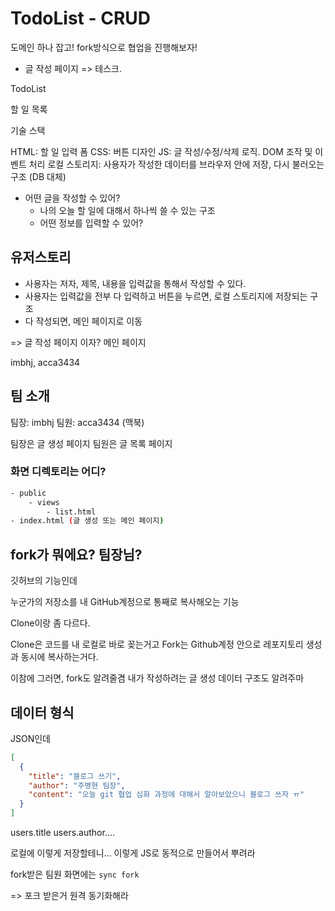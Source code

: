 # TodoList - CRUD

도메인 하나 잡고! fork방식으로 협업을 진행해보자!

- 글 작성 페이지 => 테스크.

TodoList

할 일 목록

기술 스택

HTML: 할 일 입력 폼
CSS: 버튼 디자인
JS: 글 작성/수정/삭제 로직. DOM 조작 및 이벤트 처리
로컬 스토리지: 사용자가 작성한 데이터를 브라우저 안에 저장, 다시 불러오는 구조 (DB 대체)

- 어떤 글을 작성할 수 있어?
  - 나의 오늘 할 일에 대해서 하나씩 쓸 수 있는 구조
  - 어떤 정보를 입력할 수 있어?

## 유저스토리

- 사용자는 저자, 제목, 내용을 입력값을 통해서 작성할 수 있다.
- 사용자는 입력값을 전부 다 입력하고 버튼을 누르면, 로컬 스토리지에 저장되는 구조
- 다 작성되면, 메인 페이지로 이동

=> 글 작성 페이지 이자? 메인 페이지

imbhj, acca3434

## 팀 소개

팀장: imbhj
팀원: acca3434 (맥북)

팀장은 글 생성 페이지
팀원은 글 목록 페이지

### 화면 디렉토리는 어디?

```sh
- public
    - views
        - list.html
- index.html (글 생성 또는 메인 페이지)
```

## fork가 뭐에요? 팀장님?

깃허브의 기능인데

누군가의 저장소를 내 GitHub계정으로 통째로 복사해오는 기능

Clone이랑 좀 다르다.

Clone은 코드를 내 로컬로 바로 꽂는거고
Fork는 Github계정 안으로 레포지토리 생성과 동시에 복사하는거다.

이참에 그러면, fork도 알려줄겸
내가 작성하려는 글 생성 데이터 구조도 알려주마

## 데이터 형식

JSON인데

```json
[
  {
    "title": "블로그 쓰기",
    "author": "주병현 팀장",
    "content": "오늘 git 협업 심화 과정에 대해서 알아보았으니 블로그 쓰자 ㅠ"
  }
]
```

users.title
users.author....

로컬에 이렇게 저장할테니...
이렇게 JS로 동적으로 만들어서 뿌려라

fork받은 팀원 화면에는 `sync fork`

=> 포크 받은거 원격 동기화해라
